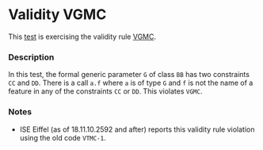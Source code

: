 # Validity VGMC

This [test](.) is exercising the validity rule [VGMC](../Readme.md).

### Description

In this test, the formal generic parameter `G` of class `BB` has two constraints `CC` and `DD`. There is a call `a.f` where `a` is of type `G` and `f` is not the name of a feature in any of the constraints `CC` or `DD`. This violates `VGMC`.

### Notes

* ISE Eiffel (as of 18.11.10.2592 and after) reports this validity rule violation using the old code `VTMC-1`.
